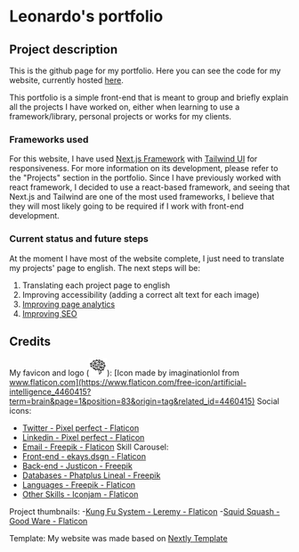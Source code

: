 # Leonardo's portfolio

## Project description
This is the github page for my portfolio. Here you can see the code for my website, currently hosted [here](https://portfolio-leo-three.vercel.app).

This portfolio is a simple front-end that is meant to group and briefly explain all the projects I have worked on, either when learning to use a framework/library, personal projects or works for my clients.

### Frameworks used
For this website, I have used [Next.js Framework](https://nextjs.org/) with [Tailwind UI](https://tailwindui.com) for responsiveness. For more information on its development, please refer to the "Projects" section in the portfolio. Since I have previously worked with react framework, I decided to use a react-based framework, and seeing that Next.js and Tailwind are one of the most used frameworks, I believe that they will most likely going to be required if I work with front-end development.

### Current status and future steps
At the moment I have most of the website complete, I just need to translate my projects' page to english. 
The next steps will be:
1. Translating each project page to english
2. Improving accessibility (adding a correct alt text for each image)
4. [Improving page analytics](https://pagespeed.web.dev/analysis/https-portfolio-leo-three-vercel-app/oda46wcnhk?form_factor=mobile)
3. [Improving SEO](https://nextjs.org/learn/seo/introduction-to-seo)

## Credits

My favicon and logo (![Neural network that looks like a brain](/public/favicon.ico)):
[Icon made by imaginationlol from www.flaticon.com](https://www.flaticon.com/free-icon/artificial-intelligence_4460415?term=brain&page=1&position=83&origin=tag&related_id=4460415)
Social icons:
- [Twitter - Pixel perfect - Flaticon](https://www.flaticon.com/free-icon/twitter_733635?term=twitter&page=1&position=4&origin=search&related_id=733635)
- [Linkedin - Pixel perfect - Flaticon](https://www.flaticon.com/free-icon/linkedin_2111532?term=linkedin&page=1&position=9&origin=search&related_id=2111532)
- [Email - Freepik - Flaticon](https://www.flaticon.com/free-icon/email_542689?term=email&page=1&position=2&origin=search&related_id=542689)
Skill Carousel:
- [Front-end - ekays.dsgn - Flaticon](https://www.flaticon.com/free-icon/front-end-programming_11987373?term=front-end&page=1&position=11&origin=search&related_id=11987373)
- [Back-end - Justicon - Freepik](https://www.freepik.com/icon/coding_2085257#fromView=search&page=1&position=8&uuid=b24058cc-6d67-4e1e-98d4-68654be5788c)
- [Databases - Phatplus Lineal - Freepik](https://www.freepik.com/icon/database-storage_2906206#fromView=search&page=1&position=0&uuid=41ace5b2-03b3-4d80-bbb0-26)
- [Languages - Freepik - Flaticon](https://www.flaticon.com/free-icon/language_3269817?term=languages&page=1&position=3&origin=search&related_id=3269817)
- [Other Skills - Iconjam - Flaticon](https://www.flaticon.com/free-icon/cloud-computing_9709059?term=computing&page=1&position=5&origin=search&related_id=9709059)

Project thumbnails:
-[Kung Fu System - Leremy - Flaticon](https://www.flaticon.com/free-icon/chinese-kung-fu_9937394?term=kung+fu&page=1&position=13&origin=search&related_id=9937394)
-[Squid Squash - Good Ware - Flaticon](https://www.flaticon.com/free-icon/console_686589?term=game&page=1&position=1&origin=search&related_id=686589)



Template: 
My website was made based on [Nextly Template](https://github.com/web3templates/nextly-template/)
